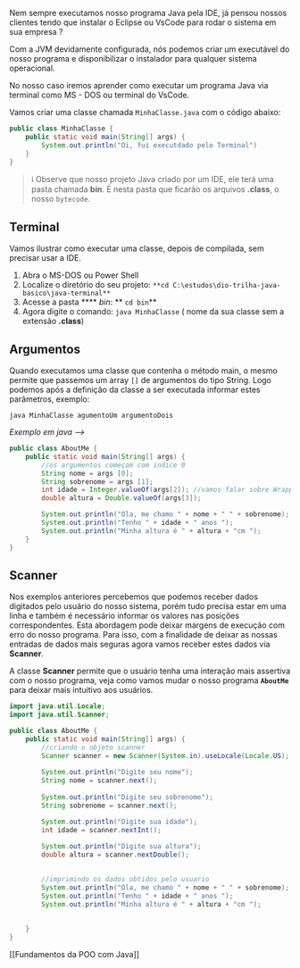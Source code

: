 Nem sempre executamos nosso programa Java pela IDE, já pensou nossos clientes tendo que instalar o Eclipse ou VsCode para rodar o sistema em sua empresa ?

Com a JVM devidamente configurada, nós podemos criar um executável do nosso programa e disponibilizar o instalador para qualquer sistema operacional.

No nosso caso iremos aprender como executar um programa Java via terminal como MS - DOS ou terminal do VsCode.

Vamos criar uma classe chamada `MinhaClasse.java` com o código abaixo:
```java
public class MinhaClasse {
	public static void main(String[] args) {
		System.out.println("Oi, fui executdado pelo Terminal")
	}
}
```

>ℹ️ Observe que nosso projeto Java criado por um IDE, ele terá uma pasta chamada **bin**. É nesta pasta que ficarão os arquivos **.class**, o nosso `bytecode`.

## Terminal 
Vamos ilustrar como executar uma classe, depois de compilada, sem precisar usar a IDE.

1.  Abra o MS-DOS ou Power Shell
2. Localize o diretório do seu projeto: `**cd C:\estudos\dio-trilha-java-basico\java-terminal**`
3. Acesse a pasta **** _bin_: ** `cd bin`**
4. Agora digite o comando: `java MinhaClasse` ( nome da sua classe sem a extensão **.class**) 

## Argumentos

Quando executamos uma classe que contenha o método main, o mesmo permite que passemos um array `[]` de argumentos do tipo String. Logo podemos após a definição da classe a ser executada informar estes parâmetros, exemplo:
```
java MinhaClasse agumentoUm argumentoDois
```

*Exemplo em java -->*
```java
public class AboutMe {
    public static void main(String[] args) {
        //os argumentos começam com indice 0
        String nome = args [0];
        String sobrenome = args [1];
        int idade = Integer.valueOf(args[2]); //vamos falar sobre Wrappers
        double altura = Double.valueOf(args[3]);

        System.out.println("Ola, me chamo " + nome + " " + sobrenome);
        System.out.println("Tenho " + idade + " anos ");
        System.out.println("Minha altura é " + altura + "cm ");
    }
}
```

## Scanner

Nos exemplos anteriores percebemos que podemos receber dados digitados pelo usuário do nosso sistema, porém tudo precisa estar em uma linha e também é necessário informar os valores nas posições correspondentes. Esta abordagem pode deixar margens de execução com erro do nosso programa. Para isso, com a finalidade de deixar as nossas entradas de dados mais seguras agora vamos receber estes dados via **Scanner**.

A classe **Scanner** permite que o usuário tenha uma interação mais assertiva com o nosso programa, veja como vamos mudar o nosso programa **`AboutMe`** para deixar mais intuitivo aos usuários.

```java
import java.util.Locale;
import java.util.Scanner;

public class AboutMe {
    public static void main(String[] args) {
        //criando o objeto scanner
        Scanner scanner = new Scanner(System.in).useLocale(Locale.US);
        
        System.out.println("Digite seu nome");
        String nome = scanner.next();
        
        System.out.println("Digite seu sobrenome");
        String sobrenome = scanner.next();

        System.out.println("Digite sua idade");
        int idade = scanner.nextInt();
        
        System.out.println("Digite sua altura");
        double altura = scanner.nextDouble();

        
        //imprimindo os dados obtidos pelo usuario
        System.out.println("Ola, me chamo " + nome + " " + sobrenome);
        System.out.println("Tenho " + idade + " anos ");
        System.out.println("Minha altura é " + altura + "cm ");
        
        
    }
}
```

[[Fundamentos da POO com Java]]
